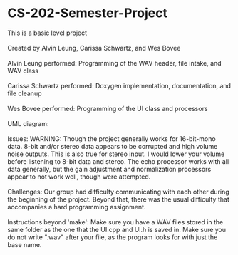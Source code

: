 # CS-202-Semester-Project
This is a basic level project <br /> <br /> 
Created by Alvin Leung, Carissa Schwartz, and Wes Bovee <br /> <br /> 
    Alvin Leung performed: Programming of the WAV header, file intake, and WAV class <br /> <br /> 
    Carissa Schwartz performed: Doxygen implementation, documentation, and file cleanup <br /> <br /> 
    Wes Bovee performed: Programming of the UI class and processors <br />  <br /> 
UML diagram: <br /> <br /> 
Issues: WARNING: Though the project generally works for 16-bit-mono data. 8-bit and/or stereo data appears to be corrupted and high volume noise outputs. This is also true for stereo input. I would lower your volume before listening to 8-bit data and stereo. The echo processor works with all data generally, but the gain adjustment and normalization processors appear to not work well, though were attempted. <br />  <br /> 
Challenges: Our group had difficulty communicating with each other during the beginning of the project. Beyond that, there was the usual difficulty that accompanies a hard programming assignment.  <br /> <br /> 
Instructions beyond 'make': Make sure you have a WAV files stored in the same folder as the one that the UI.cpp and UI.h is saved in. Make sure you do not write ".wav" after your file, as the program looks for with just the base name. <br />  <br /> 
